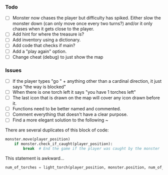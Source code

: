 ### Todo
- [ ] Monster now chases the player but difficulty has spiked. Either slow the monster down (can only move once every two turns?) and/or it only chases when it gets close to the player.
- [ ] Add hint for where the treasure is?
- [ ] Add inventory using a dictionary.
- [ ] Add code that checks if main?
- [ ] Add a "play again" option.
- [ ] Change cheat (debug) to just show the map

### Issues
- [ ] If the player types "go " + anything other than a cardinal direction, it just says "the way is blocked"
- [ ] When there is one torch left it says "you have 1 torches left"
- [ ] The last icon that is drawn on the map will cover any icon drawn before it.
- [ ] Functions need to be better named and commented.
- [ ] Comment everything that doesn't have a clear purpose.
- [ ] Find a more elegant solution to the following ~

There are several duplicates of this block of code:
```Python
monster.move(player_position)
    if monster.check_if_caught(player_position):
        break  # End the game if the player was caught by the monster
```

This statement is awkward...
```Python
num_of_torches = light_torch(player_position, monster.position, num_of_torches)
```